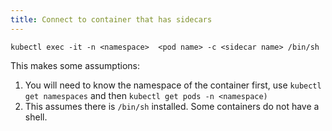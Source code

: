 ```yaml
---
title: Connect to container that has sidecars
---
```


```shell
kubectl exec -it -n <namespace>  <pod name> -c <sidecar name> /bin/sh 
```
 This makes some assumptions:


1. You will need to know the namespace of the container first, use `kubectl get namespaces` and then `kubectl get pods -n <namespace)`
2. This assumes there is `/bin/sh` installed. Some containers do not have a shell. 